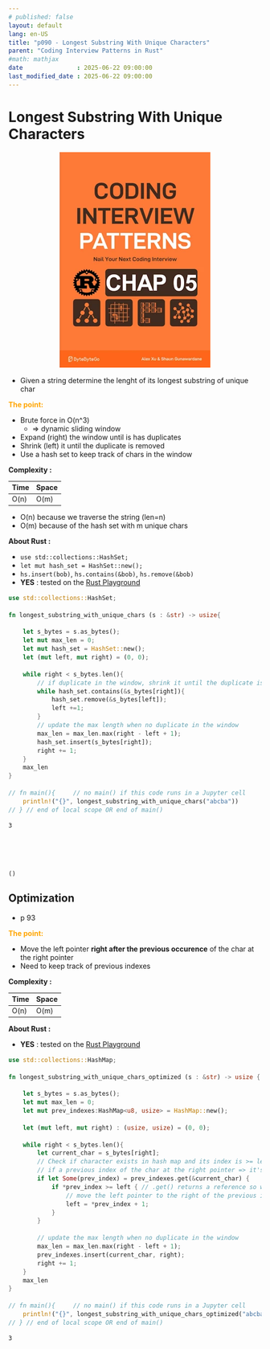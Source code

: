 ```yaml
---
# published: false
layout: default
lang: en-US
title: "p090 - Longest Substring With Unique Characters"
parent: "Coding Interview Patterns in Rust"
#math: mathjax
date               : 2025-06-22 09:00:00
last_modified_date : 2025-06-22 09:00:00
---
```


# Longest Substring With Unique Characters

<div align="center">
<img src="../assets/chap_05.webp" alt="" width="300" loading="lazy"/>
</div>

* Given a string determine the lenght of its longest substring of unique char

<span style="color:orange"><b>The point:</b></span>

* Brute force in O(n^3)
    * => dynamic sliding window
* Expand (right) the window until is has duplicates
* Shrink (left) it until the duplicate is removed
* Use a hash set to keep track of chars in the window

**Complexity :**

| Time | Space |
|------|-------|
| O(n) | O(m)  |

* O(n) because we traverse the string (len=n)
* O(m) because of the hash set with m unique chars

**About Rust :**
* `use std::collections::HashSet;` 
* `let mut hash_set = HashSet::new();`
* ``hs.insert(bob)``, `hs.contains(&bob)`, `hs.remove(&bob)`
* **YES** : tested on the [Rust Playground](https://play.rust-lang.org/)


<!-- <span style="color:red"><b>TODO : </b></span> 
* Add comments in the source code        
 -->

<!-- * <span style="color:lime"><b>Preferred solution?</b></span>      -->



```rust
use std::collections::HashSet;

fn longest_substring_with_unique_chars (s : &str) -> usize{
    
    let s_bytes = s.as_bytes();
    let mut max_len = 0;
    let mut hash_set = HashSet::new();
    let (mut left, mut right) = (0, 0);
    
    while right < s_bytes.len(){
        // if duplicate in the window, shrink it until the duplicate is removed
        while hash_set.contains(&s_bytes[right]){
            hash_set.remove(&s_bytes[left]);
            left +=1;
        }
        // update the max length when no duplicate in the window
        max_len = max_len.max(right - left + 1);
        hash_set.insert(s_bytes[right]);
        right += 1;
    }
    max_len
}

// fn main(){     // no main() if this code runs in a Jupyter cell 
    println!("{}", longest_substring_with_unique_chars("abcba"))
// } // end of local scope OR end of main()       

```

    3





    ()



## Optimization
* p 93

<span style="color:orange"><b>The point:</b></span>
* Move the left pointer **right after the previous occurence** of the char at the right pointer
* Need to keep track of previous indexes

**Complexity :**

| Time | Space |
|------|-------|
| O(n) | O(m)  |



**About Rust :**
* **YES** : tested on the [Rust Playground](https://play.rust-lang.org/)



```rust
use std::collections::HashMap;

fn longest_substring_with_unique_chars_optimized (s : &str) -> usize {
    
    let s_bytes = s.as_bytes();
    let mut max_len = 0;
    let mut prev_indexes:HashMap<u8, usize> = HashMap::new();
    
    let (mut left, mut right) : (usize, usize) = (0, 0);

    while right < s_bytes.len(){
        let current_char = s_bytes[right];
        // Check if character exists in hash map and its index is >= left
        // if a previous index of the char at the right pointer => it's a duplicate
        if let Some(prev_index) = prev_indexes.get(&current_char) {
            if *prev_index >= left { // .get() returns a reference so we dereference it to read the value
                // move the left pointer to the right of the previous index of the char which is at the right pointer
                left = *prev_index + 1;
            }
        }
        
        // update the max length when no duplicate in the window
        max_len = max_len.max(right - left + 1);
        prev_indexes.insert(current_char, right);
        right += 1;
    }
    max_len
}

// fn main(){     // no main() if this code runs in a Jupyter cell 
    println!("{}", longest_substring_with_unique_chars_optimized("abcba"));
// } // end of local scope OR end of main()       
```

    3

